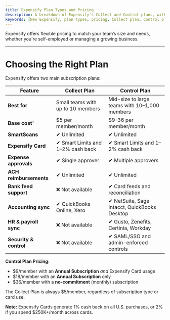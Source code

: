 ```yaml
---
title: Expensify Plan Types and Pricing
description: A breakdown of Expensify's Collect and Control plans, with pricing, features, and subscription discounts.
keywords: [New Expensify, plan types, pricing, Collect plan, Control plan, subscription discounts, member pricing, Expensify Card, free for individuals]
---
```



Expensify offers flexible pricing to match your team’s size and needs, whether you're self-employed or managing a growing business.

---

# Choosing the Right Plan

Expensify offers two main subscription plans:

| Feature                | **Collect Plan**                             | **Control Plan**                                 |
|------------------------|----------------------------------------------|--------------------------------------------------|
| **Best for**           | Small teams with up to 10 members            | Mid-size to large teams with 10–1,000 members    |
| **Base cost**¹         | $5 per member/month                          | $9–36 per member/month                           |
| **SmartScans**         | ✔ Unlimited                                   | ✔ Unlimited                                      |
| **Expensify Card**     | ✔ Smart Limits and 1–2% cash back            | ✔ Smart Limits and 1–2% cash back                |
| **Expense approvals**  | ✔ Single approver                            | ✔ Multiple approvers                             |
| **ACH reimbursements** | ✔ Unlimited                                   | ✔ Unlimited                                      |
| **Bank feed support**  | ❌ Not available                              | ✔ Card feeds and reconciliation                  |
| **Accounting sync**    | ✔ QuickBooks Online, Xero                    | ✔ NetSuite, Sage Intacct, QuickBooks Desktop     |
| **HR & payroll sync**  | ❌ Not available                              | ✔ Gusto, Zenefits, Certinia, Workday             |
| **Security & control** | ❌ Not available                              | ✔ SAML/SSO and admin-enforced controls           |

**Control Plan Pricing**:
- $9/member with an **Annual Subscription** *and* Expensify Card usage
- $18/member with an **Annual Subscription** only
- $36/member with a **no-commitment** (monthly) subscription

The Collect Plan is always $5/member, regardless of subscription type or card use.

**Note:** Expensify Cards generate 1% cash back on all U.S. purchases, or 2% if you spend $250K+/month across cards.

